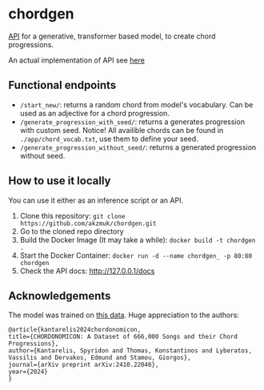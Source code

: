 # chordgen

[API](https://chordgen-uxfa.onrender.com/docs) for a generative, transformer based model, to create chord progressions.

An actual implementation of API see [here](https://github.com/akzmuk/genbient) 

## Functional endpoints

- `/start_new/`: returns a random chord from model's vocabulary. Can be used as an adjective for a chord progression.
- `/generate_progression_with_seed/`: returns a generates progression with custom seed. Notice! All availible chords can be found in `./app/chord_vocab.txt`, use them to define your seed.
- `/generate_progression_without_seed/`: returns a generated progression without seed.

## How to use it locally

You can use it either as an inference script or an API.

1. Clone this repository: `git clone https://github.com/akzmuk/chordgen.git`
2. Go to the cloned repo directory
3. Build the Docker Image (It may take a while): `docker build -t chordgen .`
4. Start the Docker Container: `docker run -d --name chordgen_ -p 80:80 chordgen`
5. Check the API docs: http://127.0.0.1/docs

## Acknowledgements

The model was trained on [this data](https://huggingface.co/datasets/ailsntua/Chordonomicon). Huge appreciation to the authors:

```
@article{kantarelis2024chordonomicon,
title={CHORDONOMICON: A Dataset of 666,000 Songs and their Chord Progressions},
author={Kantarelis, Spyridon and Thomas, Konstantinos and Lyberatos, Vassilis and Dervakos, Edmund and Stamou, Giorgos},
journal={arXiv preprint arXiv:2410.22046},
year={2024}
}
```
